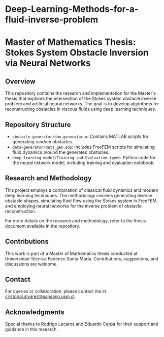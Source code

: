 # Deep-Learning-Methods-for-a-fluid-inverse-problem
# Master of Mathematics Thesis: Stokes System Obstacle Inversion via Neural Networks

## Overview
This repository contains the research and implementation for the Master's thesis that explores the intersection of the Stokes system obstacle inverse problem and artificial neural networks. The goal is to develop algorithms for reconstructing obstacles in viscous fluids using deep learning techniques.

## Repository Structure
- `obstacle-generator/dom_generator.m`: Contains MATLAB scripts for generating random obstacles.
- `data-generator/data_gen.edp`: Includes FreeFEM scripts for simulating fluid dynamics around the generated obstacles.
- `deep-learning-model/Training and Evaluation.ipynb`: Python code for the neural network model, including training and evaluation notebook.

## Research and Methodology
This project employs a combination of classical fluid dynamics and modern deep learning techniques. The methodology involves generating diverse obstacle shapes, simulating fluid flow using the Stokes system in FreeFEM, and employing neural networks for the inverse problem of obstacle reconstruction.

For more details on the research and methodology, refer to the thesis document available in the repository.

## Contributions
This work is part of a Master of Mathematics thesis conducted at Universidad Técnica Federico Santa María. Contributions, suggestions, and discussions are welcome.

## Contact
For queries or collaboration, please contact me at cristobal.alvarez@sansano.usm.cl.

## Acknowledgments
Special thanks to Rodrigo Lecaros and Eduardo Cerpa for their support and guidance in this research.
